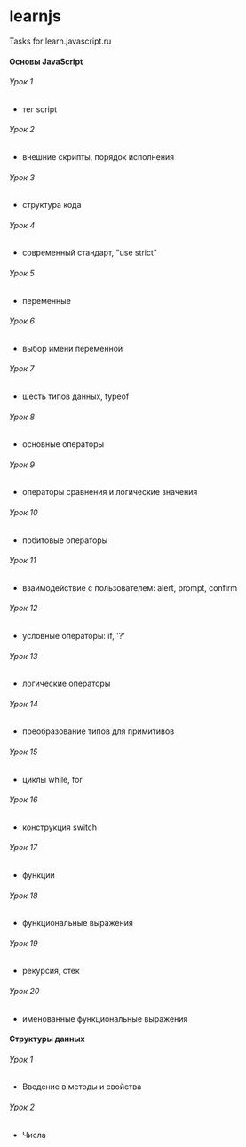 # learnjs
Tasks for learn.javascript.ru

#### Основы JavaScript
###### Урок 1

- тег script

###### Урок 2

- внешние скрипты, порядок исполнения

###### Урок 3

- структура кода

###### Урок 4

- современный стандарт, "use strict"

###### Урок 5

- переменные

###### Урок 6

- выбор имени переменной

###### Урок 7

- шесть типов данных, typeof

###### Урок 8

- основные операторы

###### Урок 9

- операторы сравнения и логические значения

###### Урок 10

- побитовые операторы

###### Урок 11

- взаимодействие с пользователем: alert, prompt, confirm

###### Урок 12

- условные операторы: if, '?'

###### Урок 13

- логические операторы

###### Урок 14

- преобразование типов для примитивов

###### Урок 15

- циклы while, for

###### Урок 16

- конструкция switch

###### Урок 17

- функции

###### Урок 18

- функциональные выражения

###### Урок 19

- рекурсия, стек

###### Урок 20

- именованные функциональные выражения

#### Структуры данных
###### Урок 1

- Введение в методы и свойства

###### Урок 2

- Числа
